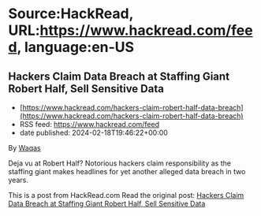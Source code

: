 # Source:HackRead, URL:https://www.hackread.com/feed, language:en-US

## Hackers Claim Data Breach at Staffing Giant Robert Half, Sell Sensitive Data
 - [https://www.hackread.com/hackers-claim-robert-half-data-breach](https://www.hackread.com/hackers-claim-robert-half-data-breach)
 - RSS feed: https://www.hackread.com/feed
 - date published: 2024-02-18T19:46:22+00:00

<p>By <a href="https://www.hackread.com/author/hackread/" rel="nofollow">Waqas</a></p>
<p>Deja vu at Robert Half? Notorious hackers claim responsibility as the staffing giant makes headlines for yet another alleged data breach in two years.</p>
<p>This is a post from HackRead.com Read the original post: <a href="https://www.hackread.com/hackers-claim-robert-half-data-breach/" rel="nofollow">Hackers Claim Data Breach at Staffing Giant Robert Half, Sell Sensitive Data</a></p>


